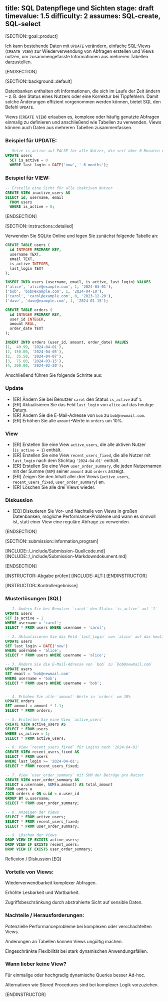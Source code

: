 title: SQL Datenpflege und Sichten
stage: draft
timevalue: 1.5
difficulty: 2
assumes: SQL-create, SQL-select
---

[SECTION::goal::product]

Ich kann bestehende Daten mit `UPDATE` verändern, einfache SQL-Views (`CREATE VIEW`) zur Wiederverwendung von Abfragen erstellen und Views nutzen, um zusammengefasste Informationen aus mehreren Tabellen darzustellen.

[ENDSECTION]

[SECTION::background::default]

Datenbanken enthalten oft Informationen, die sich im Laufe der Zeit ändern – z. B. den Status eines Nutzers oder eine Korrektur bei Tippfehlern. Damit solche Änderungen effizient vorgenommen werden können, bietet SQL den Befehl `UPDATE`.

Views (`CREATE VIEW`) erlauben es, komplexe oder häufig genutzte Abfragen einmalig zu definieren und anschließend wie Tabellen zu verwenden. Views können auch Daten aus mehreren Tabellen zusammenfassen.


### Beispiel für UPDATE:
```sql
-- Setze is_active auf FALSE für alle Nutzer, die seit über 6 Monaten nicht eingeloggt waren
UPDATE users
  SET is_active = 0
  WHERE last_login < DATE('now', '-6 months');
```

### Beispiel für VIEW:
```sql
-- Erstelle eine Sicht für alle inaktiven Nutzer
CREATE VIEW inactive_users AS
SELECT id, username, email
  FROM users
  WHERE is_active = 0;
```

<!-- end Beispiele -->
[ENDSECTION]

[SECTION::instructions::detailed]

Verwenden Sie SQLite Online und legen Sie zunächst folgende Tabelle an:

```sql
CREATE TABLE users (
  id INTEGER PRIMARY KEY,
  username TEXT,
  email TEXT,
  is_active INTEGER,
  last_login TEXT
);

INSERT INTO users (username, email, is_active, last_login) VALUES
('alice', 'alice@example.com', 1, '2024-03-01'),
('bob', 'bob@example.com', 1, '2024-04-10'),
('carol', 'carol@example.com', 0, '2023-12-20'),
('dave', 'dave@example.com', 1, '2024-01-15');

CREATE TABLE orders (
  id INTEGER PRIMARY KEY,
  user_id INTEGER,
  amount REAL,
  order_date TEXT
);

INSERT INTO orders (user_id, amount, order_date) VALUES
(1,  49.99, '2024-04-01'),
(2, 150.00, '2024-04-05'),
(2,  35.50, '2024-04-07'),
(3,  75.00, '2024-03-15'),
(4, 200.00, '2024-02-20');
```

Anschließend führen Sie folgende Schritte aus:

### Update
- [ER] Ändern Sie bei Benutzer `carol` den Status `is_active` auf `1`.
- [ER] Aktualisieren Sie das Feld `last_login` von `alice` auf das heutige Datum.
- [ER] Ändern Sie die E-Mail-Adresse von `bob` zu `bob@newmail.com`.
- [ER] Erhöhen Sie alle `amount`-Werte in `orders` um 10%.

### View
- [ER] Erstellen Sie eine View `active_users`, die alle aktiven Nutzer (`is_active = 1`) enthält.
- [ER] Erstellen Sie eine View `recent_users_fixed`, die alle Nutzer mit `last_login` nach dem Stichtag `'2024-04-01'` enthält.
- [ER] Erstellen Sie eine View `user_order_summary`, die jeden Nutzernamen mit der Summe (`SUM`) seiner `amount` aus `orders` anzeigt.
- [ER] Zeigen Sie den Inhalt aller drei Views (`active_users`, `recent_users_fixed`, `user_order_summary`) an.
- [ER] Löschen Sie alle drei Views wieder.

### Diskussion
- [EQ] Diskutieren Sie Vor- und Nachteile von Views in großen Datenbanken, mögliche Performance-Probleme und wann es sinnvoll ist, statt einer View eine reguläre Abfrage zu verwenden.

[ENDSECTION]

[SECTION::submission::information,program]

[INCLUDE::/_include/Submission-Quellcode.md]
[INCLUDE::/_include/Submission-Markdowndokument.md]

[ENDSECTION]


[INSTRUCTOR::Abgabe prüfen]
[INCLUDE::ALT:]
[ENDINSTRUCTOR]


[INSTRUCTOR::Kontrollergebnisse]

### Musterlösungen (SQL)

```sql
-- 1. Ändern Sie bei Benutzer `carol` den Status `is_active` auf `1`
UPDATE users
SET is_active = 1
WHERE username = 'carol';
SELECT * FROM users WHERE username = 'carol';

-- 2. Aktualisieren Sie das Feld `last_login` von `alice` auf das heutige Datum
UPDATE users
SET last_login = DATE('now')
WHERE username = 'alice';
SELECT * FROM users WHERE username = 'alice';

-- 3. Ändern Sie die E-Mail-Adresse von `bob` zu `bob@newmail.com`
UPDATE users
SET email = 'bob@newmail.com'
WHERE username = 'bob';
SELECT * FROM users WHERE username = 'bob';


-- 4. Erhöhen Sie alle `amount`-Werte in `orders` um 10%
UPDATE orders
SET amount = amount * 1.1;
SELECT * FROM orders;

-- 5. Erstellen Sie eine View `active_users`
CREATE VIEW active_users AS
SELECT * FROM users
WHERE is_active = 1;
SELECT * FROM active_users;

-- 6. View `recent_users_fixed` für Logins nach '2024-04-01'
CREATE VIEW recent_users_fixed AS
SELECT * FROM users
WHERE last_login >= '2024-04-01';
SELECT * FROM recent_users_fixed;

-- 7. View `user_order_summary` mit SUM der Beträge pro Nutzer
CREATE VIEW user_order_summary AS
SELECT u.username, SUM(o.amount) AS total_amount
FROM users u
JOIN orders o ON u.id = o.user_id
GROUP BY u.username;
SELECT * FROM user_order_summary;

-- 8. Anzeigen der Views
SELECT * FROM active_users;
SELECT * FROM recent_users_fixed;
SELECT * FROM user_order_summary;

-- 9. Löschen der Views
DROP VIEW IF EXISTS active_users;
DROP VIEW IF EXISTS recent_users;
DROP VIEW IF EXISTS user_order_summary;
```

Reflexion / Diskussion
[EQ] 
### Vorteile von Views:

Wiederverwendbarkeit komplexer Abfragen.

Erhöhte Lesbarkeit und Wartbarkeit.

Zugriffsbeschränkung durch abstrahierte Sicht auf sensible Daten.

### Nachteile / Herausforderungen:

Potenzielle Performanceprobleme bei komplexen oder verschachtelten Views.

Änderungen an Tabellen können Views ungültig machen.

Eingeschränkte Flexibilität bei stark dynamischen Anwendungsfällen.

### Wann lieber keine View?

Für einmalige oder hochgradig dynamische Queries besser Ad-hoc.

Alternativen wie Stored Procedures sind bei komplexer Logik vorzuziehen.

[ENDINSTRUCTOR]
